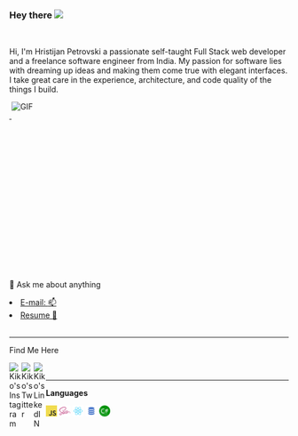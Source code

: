 ### Hey there <img src="https://media.giphy.com/media/hvRJCLFzcasrR4ia7z/giphy.gif" width="25px">

<br />

Hi, I'm Hristijan Petrovski a passionate self-taught Full Stack web developer and a freelance software engineer from India. My passion for software lies with dreaming up ideas and making them come true with elegant interfaces. I take great care in the experience, architecture, and code quality of the things I build.

  <img align="right" alt="GIF" src="https://github.com/abhisheknaiidu/abhisheknaiidu/blob/master/code.gif?raw=true" width="500" height="320" />
  
  
<br>
<hr>


  
💬 Ask me about anything

<li><a href="mailto:kiko-bt@hotmail.com">E-mail:  <span> 📫 </span></a></li> 
<li><a href="https://drive.google.com/file/d/1VktZuBqyY9ssvL4LOjtA5SROMngRSYHR/view">Resume  <span> 📝 </span></a></li> 


<br>
<hr>

Find Me Here

<a href="https://www.instagram.com/">
  <img align="left" alt="Kiko's Instagram" width="22px" src="https://www.flaticon.com/svg/vstatic/svg/174/174855.svg?token=exp=1614361241~hmac=1735b9252a8876d4d60dd4c01e04d834" />
</a>
<a href="https://www.facebook.com/">
  <img align="left" alt="Kiko's Twitter" width="22px" src="https://raw.githubusercontent.com/peterthehan/peterthehan/master/assets/twitter.svg" />
</a>
<a href="https://www.linkedin.com/">
  <img align="left" alt="Kiko's LinkedIN" width="22px" src="https://raw.githubusercontent.com/peterthehan/peterthehan/master/assets/linkedin.svg" />
</a>


<br>
<hr>


**Languages**  

<code><img height="20" src="https://raw.githubusercontent.com/github/explore/80688e429a7d4ef2fca1e82350fe8e3517d3494d/topics/javascript/javascript.png"></code>
<code><img height="20" src="https://raw.githubusercontent.com/github/explore/80688e429a7d4ef2fca1e82350fe8e3517d3494d/topics/sass/sass.png"></code>
<code><img height="20" src="https://raw.githubusercontent.com/github/explore/80688e429a7d4ef2fca1e82350fe8e3517d3494d/topics/react/react.png"></code>
<code><img height="20" src="https://raw.githubusercontent.com/github/explore/80688e429a7d4ef2fca1e82350fe8e3517d3494d/topics/sql/sql.png"></code>
<code><img height="20" src="https://raw.githubusercontent.com/github/explore/80688e429a7d4ef2fca1e82350fe8e3517d3494d/topics/csharp/csharp.png"></code>






